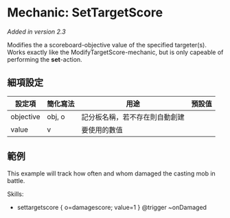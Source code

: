 Mechanic: SetTargetScore
========================

*Added in version 2.3*

Modifies the a scoreboard-objective value of the specified targeter(s).
Works exactly like the ModifyTargetScore-mechanic, but is only capeable
of performing the **set**-action.

細項設定
----------

| 設定項 | 簡化寫法 | 用途 | 預設值 |
|-----------|---------|----------------------------------------------------------------------------------------------------------------------------------|---------|
| objective | obj, o  | 記分板名稱，若不存在則自動創建 | |
| value | v   | 要使用的數值   | |

  
範例
----

This example will track how often and whom damaged
the casting mob in battle.

  Skills:
  - settargetscore
  {
  o=damagescore;
  value=1
  } @trigger ~onDamaged
